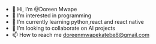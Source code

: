 - 👋 Hi, I’m @Doreen Mwape
- 👀 I’m interested in programming
- 🌱 I’m currently learning python,react and react native
- 💞️ I’m looking to collaborate on AI projects
- 📫 How to reach me doreenmwapekatebe8@gmail.com

<!---
Doreen2002/Doreen2002 is a ✨ special ✨ repository because its `README.md` (this file) appears on your GitHub profile.
You can click the Preview link to take a look at your changes.
--->
